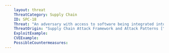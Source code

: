 ```yaml
---
    layout: threat
    ThreatCategory: Supply Chain
    ID: SPC-18
    Threat: "An adversary with access to software being integrated into a system during a _subassembly_ manufacturing process can embed malware into a sub-assembly."
    ThreatOrigin: "Supply Chain Attack Framework and Attack Patterns [^142]"
    ExploitExample:
    CVEExample:
    PossibleCountermeasures:
---
```

